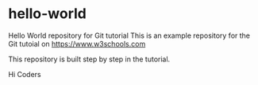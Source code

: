 # hello-world
Hello World repository for Git tutorial
This is an example repository for the Git tutoial on https://www.w3schools.com


This repository is built step by step in the tutorial.

Hi Coders
